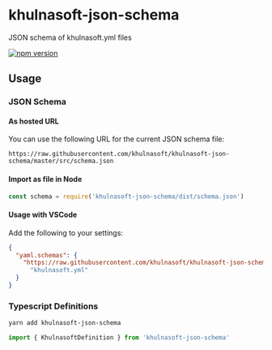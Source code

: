 # khulnasoft-json-schema

JSON schema of khulnasoft.yml files

[![npm version](https://img.shields.io/badge/khulnasoft-json-schema.svg)](https://img.shields.io/badge/js/khulnasoft-json-schema)

## Usage

### JSON Schema

#### As hosted URL

You can use the following URL for the current JSON schema file:

```
https://raw.githubusercontent.com/khulnasoft/khulnasoft-json-schema/master/src/schema.json
```

#### Import as file in Node

```js
const schema = require('khulnasoft-json-schema/dist/schema.json')
```

#### Usage with VSCode

Add the following to your settings:

```json
{
  "yaml.schemas": {
    "https://raw.githubusercontent.com/khulnasoft/khulnasoft-json-schema/master/src/schema.json":
      "khulnasoft.yml"
  }
}
```

### Typescript Definitions

```sh
yarn add khulnasoft-json-schema
```

```ts
import { KhulnasoftDefinition } from 'khulnasoft-json-schema'
```
